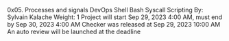 0x05. Processes and signals
DevOps
Shell
Bash
Syscall
Scripting
 By: Sylvain Kalache
 Weight: 1
 Project will start Sep 29, 2023 4:00 AM, must end by Sep 30, 2023 4:00 AM
 Checker was released at Sep 29, 2023 10:00 AM
 An auto review will be launched at the deadline
